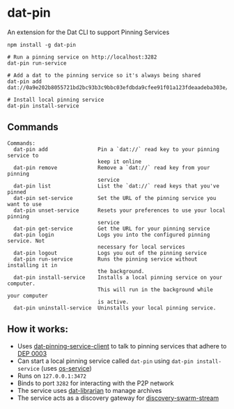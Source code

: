 # dat-pin
An extension for the Dat CLI to support Pinning Services

```shell
npm install -g dat-pin

# Run a pinning service on http://localhost:3282
dat-pin run-service

# Add a dat to the pinning service so it's always being shared
dat-pin add dat://0a9e202b8055721bd2bc93b3c9bbc03efdbda9cfee91f01a123fdeaadeba303e/

# Install local pinning service
dat-pin install-service
```

## Commands

```
Commands:
  dat-pin add                Pin a `dat://` read key to your pinning service to
                             keep it online
  dat-pin remove             Remove a `dat://` read key from your pinning
                             service
  dat-pin list               List the `dat://` read keys that you've pinned
  dat-pin set-service        Set the URL of the pinning service you want to use
  dat-pin unset-service      Resets your preferences to use your local pinning
                             service
  dat-pin get-service        Get the URL for your pinning service
  dat-pin login              Logs you into the configured pinning service. Not
                             necessary for local services
  dat-pin logout             Logs you out of the pinning service
  dat-pin run-service        Runs the pinning service without installing it in
                             the background.
  dat-pin install-service    Installs a local pinning service on your computer.
                             This will run in the background while your computer
                             is active.
  dat-pin uninstall-service  Uninstalls your local pinning service.
```

## How it works:

- Uses [dat-pinning-service-client](https://github.com/beakerbrowser/dat-pinning-service-client) to talk to pinning services that adhere to [DEP 0003](https://www.datprotocol.com/deps/0003-http-pinning-service-api/)
- Can start a local pinning service called `dat-pin` using `dat-pin install-service` (uses [os-service](https://www.npmjs.com/package/os-service))
- Runs on `127.0.0.1:3472`
- Binds to port `3282` for interacting with the P2P network
- The service uses [dat-librarian](https://www.npmjs.com/package/dat-librarian) to manage archives
- The service acts as a discovery gateway for [discovery-swarm-stream](https://www.npmjs.com/package/discovery-swarm-stream)
